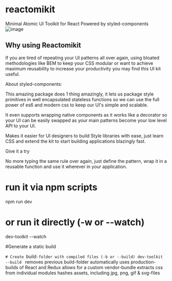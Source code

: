 # reactomikit
Minimal Atomic UI Toolkit for React
Powered by styled-components
![image](http://g.recordit.co/YRZfWQzYMt.gif)


## Why using Reactomikit

If you are tired of repeating your UI patterns all over again, using bloated methodologies like BEM to keep your CSS modular or want to achieve maximum reusability to increase your productivity you may find this UI kit useful.

About styled-components:

This amazing package does 1 thing amazingly, it lets us package style primitives in well encapsulated stateless functions so we can use the full power of es6 and modern css to keep our UI's simple and scalable.

It even supports wrapping native components as it works like a decorator so your UI can be easily swapped as your main patterns become your low level API to your UI.

Makes it easier for UI designers to build Style libraries with ease, just learn CSS and extend the kit to start building applications blazingly fast.

Give it a try

No more typing the same rule over again, just define the pattern, wrap it in a reusable function and use it wherever in your application.

# run it via npm scripts
npm run dev
# or run it directly (-w or --watch)
dev-toolkit --watch

#Generate a static build

`# Create `build`-folder with compiled files (-b or --build)
dev-toolkit --build
`
removes previous build-folder
automatically uses production-builds of React and Redux
allows for a custom vendor-bundle
extracts css from individual modules
hashes assets, including jpg, png, gif & svg-files
